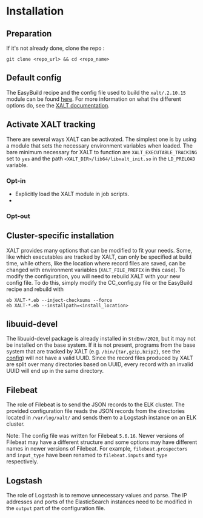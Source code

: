 # Installation

## Preparation

If it's not already done, clone the repo :
<!--- Replace by CC repo url and name-->
```
git clone <repo_url> && cd <repo_name>
```

## Default config

The EasyBuild recipe and the config file used to build the `xalt/.2.10.15` module can be found [here](https://github.com/ComputeCanada/easybuild-easyconfigs/tree/computecanada-main/easybuild/easyconfigs/x/XALT). For more information on what the different options do, see the [XALT documentation](https://xalt.readthedocs.io/en/latest/).


## Activate XALT tracking

There are several ways XALT can be activated. The simplest one is by using a module that sets the necessary environment variables when loaded. The bare minimum necessary for XALT to function are `XALT_EXECUTABLE_TRACKING` set to `yes` and the path `<XALT_DIR>/lib64/libxalt_init.so` in the `LD_PRELOAD` variable.

### Opt-in

- Explicitly load the XALT module in job scripts.
- 

### Opt-out

## Cluster-specific installation

XALT provides many options that can be modified to fit your needs. Some, like which executables are tracked by XALT, can only be specified at build time, while others, like the location where record files are saved, can be changed with environment variables (`XALT_FILE_PREFIX` in this case).
To modify the configuration, you will need to rebuild XALT with your new config file. To do this, simply modify the CC_config.py file or the EasyBuild recipe and rebuild with

```
eb XALT-*.eb --inject-checksums --force
eb XALT-*.eb --installpath=<install_location>
```

## libuuid-devel

The libuuid-devel package is already installed in `StdEnv/2020`, but it may not be installed on the base system. If it is not present, programs from the base system that are tracked by XALT (e.g. `/bin/{tar,gzip,bzip2}`, see the [config](https://github.com/ComputeCanada/easybuild-easyconfigs/blob/computecanada-main/easybuild/easyconfigs/x/XALT/CC_config.py)) will not have a valid UUID. Since the record files produced by XALT are split over many directories based on UUID, every record with an invalid UUID will end up in the same directory.

## Filebeat

The role of Filebeat is to send the JSON records to the ELK cluster. The provided configuration file reads the JSON records from the directories located in `/var/log/xalt/` and sends them to a Logstash instance on an ELK cluster.

Note: The config file was written for Filebeat `5.6.16`. Newer versions of Filebeat may have a different structure and some options may have different names in newer versions of Filebeat. For example, `filebeat.prospectors` and `input_type` have been renamed to `filebeat.inputs` and `type` respectively.

## Logstash
The role of Logstash is to remove unnecessary values and parse. The IP addresses and ports of the ElasticSearch instances need to be modified in the `output` part of the configuration file.
